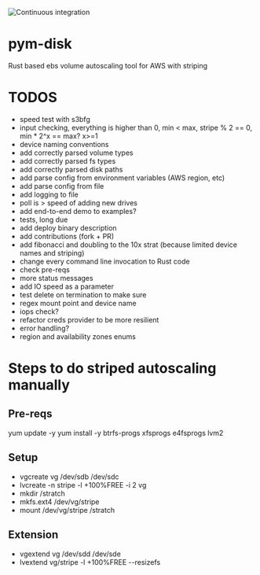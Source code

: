 ![Continuous integration](https://github.com/007vasy/pym-disk/workflows/Continuous%20integration/badge.svg?branch=dev)

# pym-disk

Rust based ebs volume autoscaling tool for AWS with striping

# TODOS

- speed test with s3bfg
- input checking, everything is higher than 0, min < max, stripe % 2 == 0, min \* 2^x == max? x>=1
- device naming conventions
- add correctly parsed volume types
- add correctly parsed fs types
- add correctly parsed disk paths
- add parse config from environment variables (AWS region, etc)
- add parse config from file
- add logging to file
- poll is > speed of adding new drives
- add end-to-end demo to examples?
- tests, long due
- add deploy binary description
- add contributions (fork + PR)
- add fibonacci and doubling to the 10x strat (because limited device names and striping)
- change every command line invocation to Rust code
- check pre-reqs
- more status messages
- add IO speed as a parameter
- test delete on termination to make sure
- regex mount point and device name
- iops check?
- refactor creds provider to be more resilient
- error handling?
- region and availability zones enums

# Steps to do striped autoscaling manually

## Pre-reqs

yum update -y
yum install -y btrfs-progs xfsprogs e4fsprogs lvm2

## Setup

- vgcreate vg /dev/sdb /dev/sdc
- lvcreate -n stripe -l +100%FREE -i 2 vg
- mkdir /stratch
- mkfs.ext4 /dev/vg/stripe
- mount /dev/vg/stripe /stratch

## Extension

- vgextend vg /dev/sdd /dev/sde
- lvextend vg/stripe -l +100%FREE --resizefs
